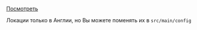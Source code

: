 [Посмотреть](https://ils-azatcoder.vercel.app/)

Локации только в Англии, но Вы можете поменять их в ```src/main/config```

